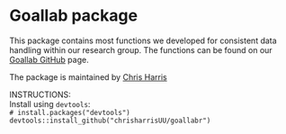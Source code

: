 # Goallab package
This package contains most functions we developed for consistent data handling within our research group.
The functions can be found on our [Goallab GitHub](https://github.com/Goallab) page.


The package is maintained by [Chris Harris](mailto:c.a.harris@uu.nl)


INSTRUCTIONS:  
Install using `devtools`:  
`# install.packages("devtools")`  
`devtools::install_github("chrisharrisUU/goallabr")`
